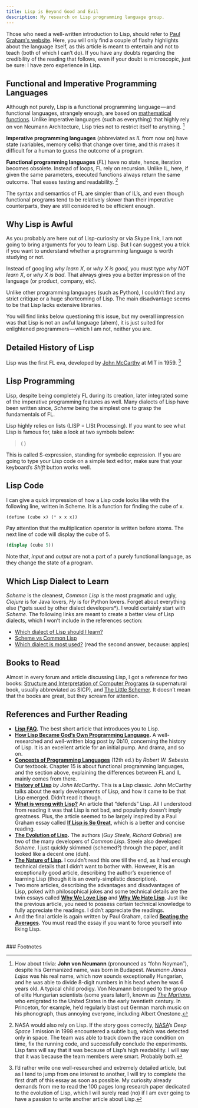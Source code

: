 ```yaml
---
title: Lisp is Beyond Good and Evil
description: My research on Lisp programming language group.
---
```


Those who need a well-written introduction to Lisp, should refer to [Paul Graham's website](http://www.paulgraham.com/lisp.html). Here, you will only find a couple of flashy highlights about the language itself, as this article is meant to entertain and not to teach (both of which I can’t do). If you have any doubts regarding the credibility of the reading that follows, even if your doubt is microscopic, just be sure: I have zero experience in Lisp.

## Functional and Imperative Programming Languages

Although not purely, Lisp is a functional programming language — and functional languages, strangely enough, are based on [mathematical functions](https://en.wikipedia.org/wiki/Function_%28mathematics%29#:~:text=In%20mathematics%2C%20a%20function%20is,real%20numbers%20to%20real%20numbers.). Unlike imperative languages (such as everything) that highly rely on von Neumann Architecture, Lisp tries not to restrict itself to anything. [^1]

**Imperative programming languages** (abbreviated as _IL_ from now on) have state (variables, memory cells) that change over time, and this makes it difficult for a human to guess the outcome of a program.

**Functional programming languages** (_FL_) have no state, hence, iteration becomes obsolete. Instead of loops, FL rely on recursion. Unlike IL, here, if given the same parameters, executed functions always return the same outcome. That eases testing and readability. [^2]

The syntax and semantics of FL are simpler than of IL’s, and even though functional programs tend to be relatively slower than their imperative counterparts, they are still considered to be efficient enough.

## Why Lisp is Awful

As you probably are here out of Lisp-curiosity or via Skype link, I am not going to bring arguments for you to learn Lisp. But I can suggest you a trick if you want to understand whether a programming language is worth studying or not.

Instead of googling _why learn X_, or _why X is good,_ you must type _why NOT learn X_, or _why X is bad._ That always gives you a better impression of the language (or product, company, etc).

Unlike other programming languages (such as Python), I couldn’t find any strict critique or a huge shortcoming of Lisp. The main disadvantage seems to be that Lisp lacks extensive libraries.

You will find links below questioning this issue, but my overall impression was that Lisp is not an awful language (ahem), it is just suited for enlightened programmers — which I am not, neither you are.

## Detailed History of Lisp

Lisp was the first FL eva, developed by [John McCarthy](http://jmc.stanford.edu/index.html) at MIT in 1959. [^3]

## Lisp Programming

Lisp, despite being completely FL during its creation, later integrated some of the imperative programming features as well. Many dialects of Lisp have been written since, _Scheme_ being the simplest one to grasp the fundamentals of FL.

Lisp highly relies on lists (LISP = LISt Processing). If you want to see what Lisp is famous for, take a look at two symbols below:

> ( )

This is called S-expression, standing for symbolic expression. If you are going to type your Lisp code on a simple text editor, make sure that your keyboard’s _Shift_ button works well.

## Lisp Code

I can give a quick impression of how a Lisp code looks like with the following line, written in Scheme. It is a function for finding the cube of x.

```scheme
(define (cube x) (* x x x))
```

Pay attention that the multiplication operator is written before atoms. The next line of code will display the cube of 5.

```scheme
(display (cube 5))
```

Note that, _input_ and _output_ are not a part of a purely functional language, as they change the state of a program.

## Which Lisp Dialect to Learn

_Scheme_ is the cleanest, _Common Lisp_ is the most pragmatic and ugly, _Clojure_ is for Java lovers, _Hy_ is for Python lovers. Forget about everything else (\*gets sued by other dialect developers\*). I would certainly start with _Scheme_. The following links are meant to create a better view of Lisp dialects, which I won’t include in the references section:

*   [Which dialect of Lisp should I learn?](https://stackoverflow.com/questions/1007250/which-dialect-of-lisp-should-i-learn)
*   [Scheme vs Common Lisp](https://stackoverflow.com/questions/5368090/what-are-the-actual-differences-between-scheme-and-common-lisp-or-any-other-tw)
*   [Which dialect is most used?](https://softwareengineering.stackexchange.com/questions/55284/is-lisp-still-useful-in-todays-world-which-version-is-most-used#:~:text=Yes%2C%20it%20is%2C%20but%20you,with%20small%20companies%20in%20Europe.) (read the second answer, because: apples)

## Books to Read

Almost in every forum and article discussing Lisp, I got a reference for two books: [Structure and Interpretation of Computer Programs](https://mitpress.mit.edu/sites/default/files/sicp/full-text/book/book.html) (a supernatural book, usually abbreviated as SICP), and [The Little Schemer](https://mitpress.mit.edu/books/little-schemer-fourth-edition). It doesn’t mean that the books are great, but they scream for attention.

## References and Further Reading

*   [**Lisp FAQ**](http://www.paulgraham.com/lispfaq1.html)**.** The best short article that introduces you to Lisp.
*   [**How Lisp Became God’s Own Programming Language**](https://twobithistory.org/2018/10/14/lisp.html)**.** A well-researched and well-written blog post by 0b10, concerning the history of Lisp. It is an excellent article for an initial pump. And drama, and so on.
*   [**Concepts of Programming Languages**](https://www.pearson.com/us/higher-education/program/Sebesta-Pearson-e-Text-for-Concepts-of-Programming-Languages-Access-Code-Card-12th-Edition/PGM2043606.html) (12th ed.) by _Robert W. Sebesta._ Our textbook. Chapter 15 is about functional programming languages, and the section above, explaining the differences between FL and IL mainly comes from there.
*   [**History of Lisp**](http://jmc.stanford.edu/articles/lisp/lisp.pdf) _by John McCarthy_**.** This is a Lisp classic. John McCarthy talks about the early developments of Lisp, and how it came to be that Lisp emerged. Didn’t read it though.
*   [**What is wrong with Lisp?**](http://www.metamodular.com/Essays/wrong.text) An article that “defends” Lisp. All I understood from reading it was that Lisp is not bad, and popularity doesn’t imply greatness. Plus, the article seemed to be largely inspired by a Paul Graham essay called [**If Lisp is So Great**](http://www.paulgraham.com/iflisp.html), which is a better and concise reading.
*   [**The Evolution of Lisp**](https://www.dreamsongs.com/Files/HOPL2-Uncut.pdf)**.** The authors (_Guy Steele, Richard Gabriel_) are two of the many developers of _Common Lisp_. Steele also developed _Scheme_. I just quickly skimmed (schemed?) through the paper, and it looked like a decent one (duh).
*   [**The Nature of Lisp**](http://www.defmacro.org/ramblings/lisp.html)**.** I couldn't read this one till the end, as it had enough technical details that I didn’t want to bother with. However, it is an exceptionally good article, describing the author’s experience of learning Lisp (though it is an overly-simplistic description).
*   Two more articles, describing the advantages and disadvantages of Lisp, poked with philosophical jokes and some technical details are the twin essays called [**Why We Love Lisp**](https://wiki.c2.com/?WhyWeLoveLisp) and [**Why We Hate Lisp**](https://wiki.c2.com/?WhyWeHateLisp). Just like the previous article, you need to possess certain technical knowledge to fully appreciate the readings. I didn’t appreciate the readings.
*   And the final article is again written by Paul Graham, called [**Beating the Averages**](http://www.paulgraham.com/avg.html). You must read the essay if you want to force yourself into liking Lisp.

<br>
### Footnotes

[^1]: How about trivia: **John von Neumann** (pronounced as “fohn Noymən”), despite his Germanized name, was born in Budapest. _Neumann János Lajos_ was his real name, which now sounds exceptionally Hungarian, and he was able to divide 8-digit numbers in his head when he was 6 years old. A typical child prodigy. Von Neumann belonged to the group of elite Hungarian scientists (some years later!), known as [_The Martians_](https://en.wikipedia.org/wiki/The_Martians_%28scientists%29), who emigrated to the United States in the early twentieth century. In Princeton, for example, he’d regularly blast out German march music on his phonograph, thus annoying everyone, including Albert Onestone.

[^2]: NASA would also rely on Lisp. If the story goes correctly, [NASA](https://www.nasa.gov/feature/jpl/how-we-saved-the-deep-space-1-spacecraft/)’s _Deep Space 1_ mission in 1998 encountered a subtle bug, which was detected only in space. The team was able to track down the race condition on time, fix the running code, and successfully conclude the experiments. Lisp fans will say that it was because of Lisp’s high readability. I will say that it was because the team members were smart. Probably both.

[^3]: I’d rather write one well-researched and extremely detailed article, but as I tend to jump from one interest to another, I will try to complete the first draft of this essay as soon as possible. My curiosity already demands from me to read the 100 pages long research paper dedicated to the evolution of Lisp, which I will surely read (no) if I am ever going to have a passion to write another article about Lisp.
